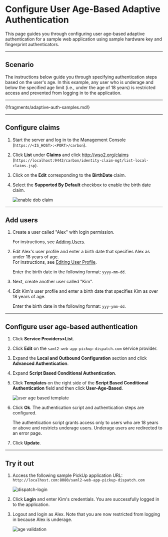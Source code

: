 # Configure User Age-Based Adaptive Authentication

This page guides you through configuring user age-based adaptive authentication for a sample web application using sample hardware key and fingerprint authenticators. 

----

## Scenario

The instructions below guide you through specifying authentication steps based on the user's age. In this example, any user who is underage and below the specified age limit (i.e., under the age of 18 years) is restricted access and prevented from logging in to the application.

----

{!fragments/adaptive-auth-samples.md!}

----

## Configure claims

1.  Start the server and log in to the Management Console (`https://<IS_HOST>:<PORT>/carbon`).

2.  Click **List** under **Claims** and click http://wso2.org/claims (`https://localhost:9443/carbon/identity-claim-mgt/list-local-claims.jsp`).

3.  Click on the **Edit** corresponding to the **BirthDate** claim.

4.  Select the **Supported By Default** checkbox to enable the birth
    date claim.  

    ![enable dob claim](../../../assets/img/samples/enable-dob-claim.png)

----

## Add users

1.  Create a user called "Alex" with login permission.

    For instructions, see [Adding Users](../../../guides/identity-lifecycles/admin-creation-workflow/).

2. Edit Alex's user profile and enter a birth date that specifies Alex as under 18 years of age.  
    For instructions, see [Editing User Profile](../../../guides/identity-lifecycles/update-profile/).

    Enter the birth date in the following format: `yyyy-mm-dd`.

3.  Next, create another user called "Kim".

4.  Edit Kim's user profile and enter a birth date that specifies Kim as over 18 years of age.

    Enter the birth date in the following format: `yyy-ymm-dd`.

----

## Configure user age-based authentication

1.  Click **Service Providers>List**.

2.  Click **Edit** on the `saml2-web-app-pickup-dispatch.com` service provider.

3.  Expand the **Local and Outbound Configuration** section and click **Advanced Authentication**.

4.  Expand **Script Based Conditional Authentication**.

5.  Click **Templates** on the right side of the **Script Based Conditional Authentication** field and then click **User-Age-Based**. 

    ![user age based template](../../../assets/img/samples/user-age-based-template.png)

6.  Click **Ok**. The authentication script and authentication steps
    are configured. 
    
    The authentication script grants access only to users who are 18 years or above and restricts underage users.
    Underage users are redirected to an error page.

7.  Click **Update**.

----

## Try it out

1.  Access the following sample PickUp application URL:
    `http://localhost.com:8080/saml2-web-app-pickup-dispatch.com`

    ![dispatch-login](../../../assets/img/samples/dispatch-login.png)

2.  Click **Login** and enter Kim's credentials. You are successfully
    logged in to the application.  

3.  Logout and login as Alex. Note that you are now restricted from
    logging in because Alex is underage.  

    ![age validation](../../../assets/img/samples/age-validation.png)